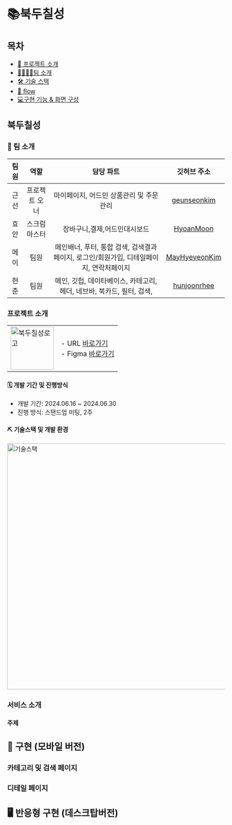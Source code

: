 # 📚북두칠성
## 목차
- [👀 프로젝트 소개](#프로젝트-소개)
- [👨‍👩‍👧‍👦팀 소개](#팀-소개)
- [🛠 기술 스택](#기술-스택)
- [🔁 flow](#flow)
- [💻구현 기능 & 화면 구성](#구현-기능--화면-구성)


<a name="프로젝트-소개"></a>
## 북두칠성


<a name="팀-소개"></a>
### 👥 팀 소개
|  팀원  |        역할        |                담당 파트                 |                  깃허브 주소                  |
| :----: | :----------------: | :--------------------------------------: | :-------------------------------------------: |
| 근선 | 프로젝트 오너  |           마이페이지, 어드민 상품관리 및 주문관리          |  [geunseonkim](https://github.com/geunseonkim)  |
| 효안 |   스크럼 마스터    | 장바구니,결제,어드민대시보드  |   [HyoanMoon](https://github.com/HyoanMoon)   |
| 메이 |        팀원        |    메인배너, 푸터, 통합 검색, 검색결과 페이지, 로그인/회원가입, 디테일페이지, 연락처페이지    | [MayHyeyeonKim](https://github.com/MayHyeyeonKim) |
|  헌준  |        팀원        | 메인, 깃헙, 데이타베이스, 카테고리, 헤더, 네브바, 북카드, 필터, 검색,   |    [hunjoonrhee](https://github.com/hunjoonrhee)    |


### 프로젝트 소개
<table>
  <tr>
    <td>
      <img src="" alt="북두칠성로고" width="100" />
    </td>
    <td>
      - URL <a href="https://book-do-7-stars.netlify.app/" target="_blank">바로가기</a><br/>
      - Figma <a href="https://www.figma.com/board/zrp9Df7zWs9mTP8ZsAxFiC/7CodeCrew?node-id=0-1&t=JvYN792QJ4msDyGj-0" target="_blank">바로가기</a>
    </td>
  </tr>
</table>


#### 🗓️ 개발 기간 및 진행방식

- 개발 기간: 2024.06.16 ~ 2024.06.30
- 진행 방식: 스탠드업 미팅, 2주 


#### ⛏ 기술스택 및 개발 환경

 <img width="570" alt="기술스택" src="">


### 서비스 소개

#### 주제

## 📱 구현 (모바일 버전)

### 카테고리 및 검색 페이지

### 디테일 페이지

## 🖥️ 반응형 구현 (데스크탑버전)






